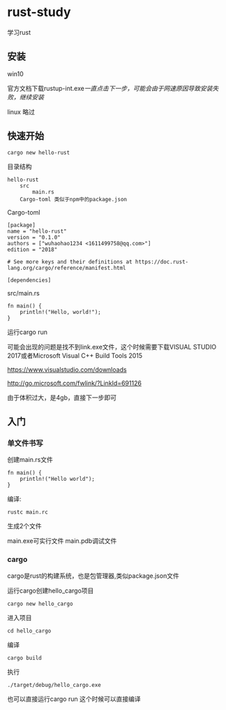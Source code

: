 # rust-study
学习rust

## 安装

win10

官方文档下载rustup-int.exe*一直点击下一步，可能会由于网速原因导致安装失败，继续安装*

linux 略过

## 快速开始

`cargo new hello-rust`

目录结构
```
hello-rust
    src
        main.rs
    Cargo-toml 类似于npm中的package.json
```

Cargo-toml

```
[package]
name = "hello-rust"
version = "0.1.0"
authors = ["wuhaohao1234 <1611499758@qq.com>"]
edition = "2018"

# See more keys and their definitions at https://doc.rust-lang.org/cargo/reference/manifest.html

[dependencies]

```

src/main.rs

```
fn main() {
    println!("Hello, world!");
}

```

运行cargo run 

可能会出现的问题是找不到link.exe文件，这个时候需要下载VISUAL STUDIO 2017或者Microsoft Visual C++ Build Tools 2015

https://www.visualstudio.com/downloads

http://go.microsoft.com/fwlink/?LinkId=691126

由于体积过大，是4gb，直接下一步即可

## 入门

### 单文件书写

创建main.rs文件

```
fn main() {
    println!("Hello world");
}
```
编译:

`rustc main.rc`

生成2个文件

main.exe可实行文件
main.pdb调试文件

### cargo

cargo是rust的构建系统，也是包管理器,类似package.json文件

运行cargo创建hello_cargo项目

```
cargo new hello_cargo
```

进入项目

`cd hello_cargo`

编译

`cargo build`

执行

`./target/debug/hello_cargo.exe`

也可以直接运行cargo run 这个时候可以直接编译

